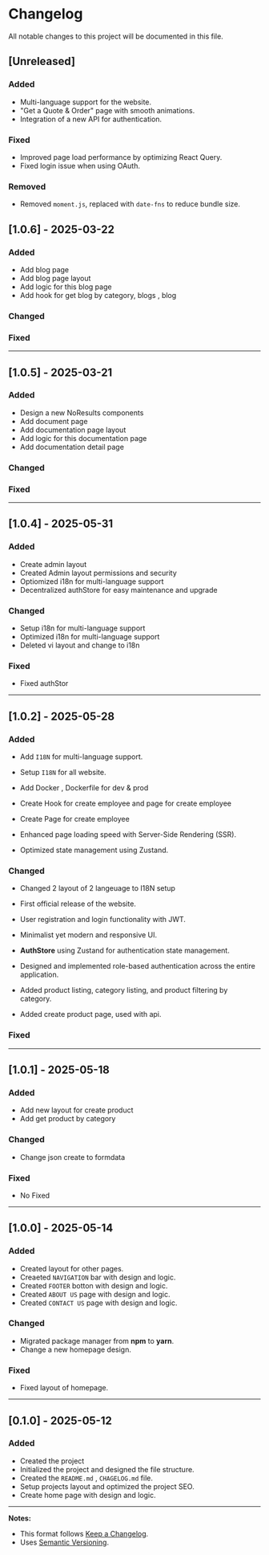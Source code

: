 # Changelog

All notable changes to this project will be documented in this file.

## [Unreleased]

### Added

- Multi-language support for the website.
- "Get a Quote & Order" page with smooth animations.
- Integration of a new API for authentication.

### Fixed

- Improved page load performance by optimizing React Query.
- Fixed login issue when using OAuth.

### Removed

- Removed `moment.js`, replaced with `date-fns` to reduce bundle size.

## [1.0.6] - 2025-03-22

### Added

- Add blog page
- Add blog page layout
- Add logic for this blog page
- Add hook for get blog by category, blogs , blog

### Changed

### Fixed

---

## [1.0.5] - 2025-03-21

### Added

- Design a new NoResults components
- Add document page
- Add documentation page layout
- Add logic for this documentation page
- Add documentation detail page

### Changed

### Fixed

---

## [1.0.4] - 2025-05-31

### Added

- Create admin layout
- Created Admin layout permissions and security
- Optiomized i18n for multi-language support
- Decentralized authStore for easy maintenance and upgrade

### Changed

- Setup i18n for multi-language support
- Optimized i18n for multi-language support
- Deleted vi layout and change to i18n

### Fixed

- Fixed authStor

---

## [1.0.2] - 2025-05-28

### Added

- Add `I18N` for multi-language support.
- Setup `I18N` for all website.

- Add Docker , Dockerfile for dev & prod
- Create Hook for create employee and page for create employee
- Create Page for create employee
- Enhanced page loading speed with Server-Side Rendering (SSR).
- Optimized state management using Zustand.

### Changed

- Changed 2 layout of 2 langeuage to I18N setup

- First official release of the website.
- User registration and login functionality with JWT.
- Minimalist yet modern and responsive UI.
- **AuthStore** using Zustand for authentication state management.
- Designed and implemented role-based authentication across the entire application.
- Added product listing, category listing, and product filtering by category.
- Added create product page, used with api.

### Fixed

---

## [1.0.1] - 2025-05-18

### Added

- Add new layout for create product
- Add get product by category

### Changed

- Change json create to formdata

### Fixed

- No Fixed

---

## [1.0.0] - 2025-05-14

### Added

- Created layout for other pages.
- Creaeted `NAVIGATION` bar with design and logic.
- Created `FOOTER` botton with design and logic.
- Created `ABOUT US` page with design and logic.
- Created `CONTACT US` page with design and logic.

### Changed

- Migrated package manager from **npm** to **yarn**.
- Change a new homepage design.

### Fixed

- Fixed layout of homepage.

---

## [0.1.0] - 2025-05-12

### Added

- Created the project
- Initialized the project and designed the file structure.
- Created the `README.md` , `CHAGELOG.md` file.
- Setup projects layout and optimized the project SEO.
- Create home page with design and logic.

---

**Notes:**

- This format follows [Keep a Changelog](https://keepachangelog.com/).
- Uses [Semantic Versioning](https://semver.org/).
